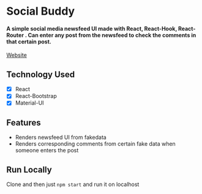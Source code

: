 # Social Buddy

#### A simple social media newsfeed UI made with React, React-Hook, React-Router . Can enter any post from the newsfeed to check the comments in that certain post.
[Website](https://relaxed-noether-861026.netlify.app/home)

Technology Used
------

- [x] React
- [x] React-Bootstrap
- [x] Material-UI

Features
------
- Renders newsfeed UI from fakedata
- Renders corresponding comments from certain fake data when someone enters the post

Run Locally
------
Clone and then just `npm start` and run it on localhost
